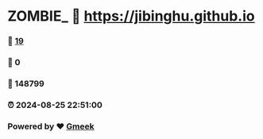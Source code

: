 # ZOMBIE_ :link: https://jibinghu.github.io 
### :page_facing_up: [19](https://jibinghu.github.io/tag.html) 
### :speech_balloon: 0 
### :hibiscus: 148799 
### :alarm_clock: 2024-08-25 22:51:00 
### Powered by :heart: [Gmeek](https://github.com/Meekdai/Gmeek)
